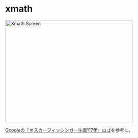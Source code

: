 # xmath

<img src="https://github.com/mathrax-s/xmath/blob/master/doc/image/xmath_screen.png" alt="Xmath Screen" title="Xmath Screen" width="400" height="322">

<a href="https://www.google.com/doodles/oskar-fischingers-117th-birthday?hl=ja">Googleの「オスカーフィッシンガー生誕117年」ロゴ</a>を参考に。

